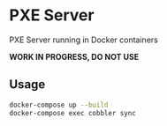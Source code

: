 # PXE Server

PXE Server running in Docker containers

**WORK IN PROGRESS, DO NOT USE**

## Usage

```sh
docker-compose up --build
docker-compose exec cobbler sync
```
